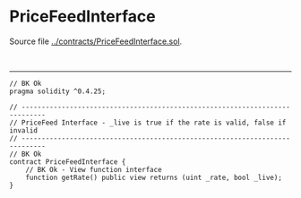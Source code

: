 # PriceFeedInterface

Source file [../contracts/PriceFeedInterface.sol](../contracts/PriceFeedInterface.sol).

<br />

<hr />

```solidity
// BK Ok
pragma solidity ^0.4.25;

// ----------------------------------------------------------------------------
// PriceFeed Interface - _live is true if the rate is valid, false if invalid
// ----------------------------------------------------------------------------
// BK Ok
contract PriceFeedInterface {
    // BK Ok - View function interface
    function getRate() public view returns (uint _rate, bool _live);
}

```
